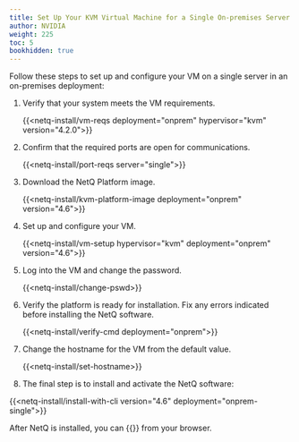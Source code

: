 ```yaml
---
title: Set Up Your KVM Virtual Machine for a Single On-premises Server
author: NVIDIA
weight: 225
toc: 5
bookhidden: true
---
```

Follow these steps to set up and configure your VM on a single server in an on-premises deployment:

1. Verify that your system meets the VM requirements.

    {{<netq-install/vm-reqs deployment="onprem" hypervisor="kvm" version="4.2.0">}}

2. Confirm that the required ports are open for communications.

    {{<netq-install/port-reqs server="single">}}

3. Download the NetQ Platform image.

    {{<netq-install/kvm-platform-image deployment="onprem" version="4.6">}}

4. Set up and configure your VM.

    {{<netq-install/vm-setup hypervisor="kvm" deployment="onprem" version="4.6">}}

5. Log into the VM and change the password.

    {{<netq-install/change-pswd>}}

6. Verify the platform is ready for installation. Fix any errors indicated before installing the NetQ software.

    {{<netq-install/verify-cmd deployment="onprem">}}

7. Change the hostname for the VM from the default value.

    {{<netq-install/set-hostname>}}

8. The final step is to install and activate the NetQ software:

{{<netq-install/install-with-cli version="4.6" deployment="onprem-single">}}

After NetQ is installed, you can {{<link title="Access the NetQ UI" text="log in to NetQ">}} from your browser.
